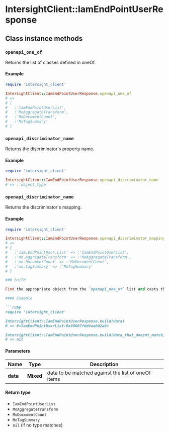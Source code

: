 # IntersightClient::IamEndPointUserResponse

## Class instance methods

### `openapi_one_of`

Returns the list of classes defined in oneOf.

#### Example

```ruby
require 'intersight_client'

IntersightClient::IamEndPointUserResponse.openapi_one_of
# =>
# [
#   :'IamEndPointUserList',
#   :'MoAggregateTransform',
#   :'MoDocumentCount',
#   :'MoTagSummary'
# ]
```

### `openapi_discriminator_name`

Returns the discriminator's property name.

#### Example

```ruby
require 'intersight_client'

IntersightClient::IamEndPointUserResponse.openapi_discriminator_name
# => :'object_type'
```

### `openapi_discriminator_name`

Returns the discriminator's mapping.

#### Example

```ruby
require 'intersight_client'

IntersightClient::IamEndPointUserResponse.openapi_discriminator_mapping
# =>
# {
#   :'iam.EndPointUser.List' => :'IamEndPointUserList',
#   :'mo.AggregateTransform' => :'MoAggregateTransform',
#   :'mo.DocumentCount' => :'MoDocumentCount',
#   :'mo.TagSummary' => :'MoTagSummary'
# }

### build

Find the appropriate object from the `openapi_one_of` list and casts the data into it.

#### Example

```ruby
require 'intersight_client'

IntersightClient::IamEndPointUserResponse.build(data)
# => #<IamEndPointUserList:0x00007fdd4aab02a0>

IntersightClient::IamEndPointUserResponse.build(data_that_doesnt_match)
# => nil
```

#### Parameters

| Name | Type | Description |
| ---- | ---- | ----------- |
| **data** | **Mixed** | data to be matched against the list of oneOf items |

#### Return type

- `IamEndPointUserList`
- `MoAggregateTransform`
- `MoDocumentCount`
- `MoTagSummary`
- `nil` (if no type matches)

